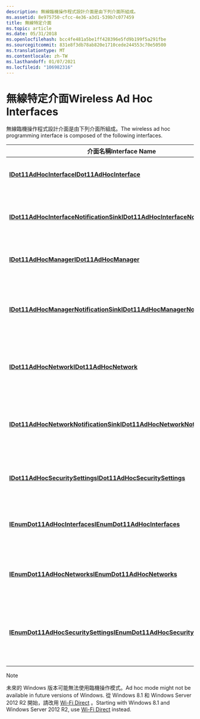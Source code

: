 ```yaml
---
description: 無線臨機操作程式設計介面是由下列介面所組成。
ms.assetid: 8e975750-cfcc-4e36-a3d1-539b7c077459
title: 無線特定介面
ms.topic: article
ms.date: 05/31/2018
ms.openlocfilehash: bcc4fe481a5be1ff428396e5fd9b199f5a291fbe
ms.sourcegitcommit: 831e8f3db78ab820e1710cede244553c70e50500
ms.translationtype: MT
ms.contentlocale: zh-TW
ms.lasthandoff: 01/07/2021
ms.locfileid: "106982316"
---
```

# <a name="wireless-ad-hoc-interfaces"></a><span data-ttu-id="a3f2f-103">無線特定介面</span><span class="sxs-lookup"><span data-stu-id="a3f2f-103">Wireless Ad Hoc Interfaces</span></span>

<span data-ttu-id="a3f2f-104">無線臨機操作程式設計介面是由下列介面所組成。</span><span class="sxs-lookup"><span data-stu-id="a3f2f-104">The wireless ad hoc programming interface is composed of the following interfaces.</span></span>



| <span data-ttu-id="a3f2f-105">介面名稱</span><span class="sxs-lookup"><span data-stu-id="a3f2f-105">Interface Name</span></span>                                                                       | <span data-ttu-id="a3f2f-106">描述</span><span class="sxs-lookup"><span data-stu-id="a3f2f-106">Description</span></span>                                                                                            |
|--------------------------------------------------------------------------------------|--------------------------------------------------------------------------------------------------------|
| [<span data-ttu-id="a3f2f-107">**IDot11AdHocInterface**</span><span class="sxs-lookup"><span data-stu-id="a3f2f-107">**IDot11AdHocInterface**</span></span>](/windows/desktop/api/adhoc/nn-adhoc-idot11adhocinterface)                                 | <span data-ttu-id="a3f2f-108">代表 (NIC) 的無線網路介面卡。</span><span class="sxs-lookup"><span data-stu-id="a3f2f-108">Represents a wireless network interface card (NIC).</span></span>                                                    |
| [<span data-ttu-id="a3f2f-109">**IDot11AdHocInterfaceNotificationSink**</span><span class="sxs-lookup"><span data-stu-id="a3f2f-109">**IDot11AdHocInterfaceNotificationSink**</span></span>](/windows/desktop/api/adhoc/nn-adhoc-idot11adhocinterfacenotificationsink) | <span data-ttu-id="a3f2f-110">定義 [**IDot11AdHocInterface**](/windows/desktop/api/adhoc/nn-adhoc-idot11adhocinterface)支援的通知。</span><span class="sxs-lookup"><span data-stu-id="a3f2f-110">Defines the notifications supported by [**IDot11AdHocInterface**](/windows/desktop/api/adhoc/nn-adhoc-idot11adhocinterface).</span></span>           |
| [<span data-ttu-id="a3f2f-111">**IDot11AdHocManager**</span><span class="sxs-lookup"><span data-stu-id="a3f2f-111">**IDot11AdHocManager**</span></span>](/windows/desktop/api/adhoc/nn-adhoc-idot11adhocmanager)                                     | <span data-ttu-id="a3f2f-112">建立及管理802.11 臨機操作網路。</span><span class="sxs-lookup"><span data-stu-id="a3f2f-112">Creates and manages 802.11 ad hoc networks.</span></span>                                                            |
| [<span data-ttu-id="a3f2f-113">**IDot11AdHocManagerNotificationSink**</span><span class="sxs-lookup"><span data-stu-id="a3f2f-113">**IDot11AdHocManagerNotificationSink**</span></span>](/windows/desktop/api/adhoc/nn-adhoc-idot11adhocmanagernotificationsink)     | <span data-ttu-id="a3f2f-114">定義 [**IDot11AdHocManager**](/windows/desktop/api/adhoc/nn-adhoc-idot11adhocmanager) 介面所支援的通知。</span><span class="sxs-lookup"><span data-stu-id="a3f2f-114">Defines the notifications supported by the [**IDot11AdHocManager**](/windows/desktop/api/adhoc/nn-adhoc-idot11adhocmanager) interface.</span></span> |
| [<span data-ttu-id="a3f2f-115">**IDot11AdHocNetwork**</span><span class="sxs-lookup"><span data-stu-id="a3f2f-115">**IDot11AdHocNetwork**</span></span>](/windows/desktop/api/adhoc/nn-adhoc-idot11adhocnetwork)                                     | <span data-ttu-id="a3f2f-116">代表連接範圍內的可用特定網路目的地。</span><span class="sxs-lookup"><span data-stu-id="a3f2f-116">Represents an available ad hoc network destination within connection range.</span></span>                            |
| [<span data-ttu-id="a3f2f-117">**IDot11AdHocNetworkNotificationSink**</span><span class="sxs-lookup"><span data-stu-id="a3f2f-117">**IDot11AdHocNetworkNotificationSink**</span></span>](/windows/desktop/api/adhoc/nn-adhoc-idot11adhocnetworknotificationsink)     | <span data-ttu-id="a3f2f-118">定義 [**IDot11AdHocNetwork**](/windows/desktop/api/adhoc/nn-adhoc-idot11adhocnetwork) 介面所支援的通知。</span><span class="sxs-lookup"><span data-stu-id="a3f2f-118">Defines the notifications supported by the [**IDot11AdHocNetwork**](/windows/desktop/api/adhoc/nn-adhoc-idot11adhocnetwork) interface.</span></span> |
| [<span data-ttu-id="a3f2f-119">**IDot11AdHocSecuritySettings**</span><span class="sxs-lookup"><span data-stu-id="a3f2f-119">**IDot11AdHocSecuritySettings**</span></span>](/windows/desktop/api/adhoc/nn-adhoc-idot11adhocsecuritysettings)                   | <span data-ttu-id="a3f2f-120">指定無線特定網路的安全性設定。</span><span class="sxs-lookup"><span data-stu-id="a3f2f-120">Specifies the security settings for a wireless ad hoc network.</span></span>                                         |
| [<span data-ttu-id="a3f2f-121">**IEnumDot11AdHocInterfaces**</span><span class="sxs-lookup"><span data-stu-id="a3f2f-121">**IEnumDot11AdHocInterfaces**</span></span>](/windows/desktop/api/adhoc/nn-adhoc-ienumdot11adhocinterfaces)                       | <span data-ttu-id="a3f2f-122">表示目前可見的802.11 特定網路介面集合。</span><span class="sxs-lookup"><span data-stu-id="a3f2f-122">Represents the collection of currently visible 802.11 ad hoc network interfaces.</span></span>                       |
| [<span data-ttu-id="a3f2f-123">**IEnumDot11AdHocNetworks**</span><span class="sxs-lookup"><span data-stu-id="a3f2f-123">**IEnumDot11AdHocNetworks**</span></span>](/windows/desktop/api/adhoc/nn-adhoc-ienumdot11adhocnetworks)                           | <span data-ttu-id="a3f2f-124">表示目前可見的802.11 特定網路集合。</span><span class="sxs-lookup"><span data-stu-id="a3f2f-124">Represents the collection of currently visible 802.11 ad hoc networks.</span></span>                                 |
| [<span data-ttu-id="a3f2f-125">**IEnumDot11AdHocSecuritySettings**</span><span class="sxs-lookup"><span data-stu-id="a3f2f-125">**IEnumDot11AdHocSecuritySettings**</span></span>](/windows/desktop/api/adhoc/nn-adhoc-ienumdot11adhocsecuritysettings)           | <span data-ttu-id="a3f2f-126">表示與每個可見無線臨機操作網路相關聯的安全性設定集合。</span><span class="sxs-lookup"><span data-stu-id="a3f2f-126">Represents the collection of security settings associated with each visible wireless ad hoc network.</span></span>   |



 

> [!Note]  
> <span data-ttu-id="a3f2f-127">未來的 Windows 版本可能無法使用臨機操作模式。</span><span class="sxs-lookup"><span data-stu-id="a3f2f-127">Ad hoc mode might not be available in future versions of Windows.</span></span> <span data-ttu-id="a3f2f-128">從 Windows 8.1 和 Windows Server 2012 R2 開始，請改用 [Wi-Fi Direct](about-the-wi-fi-direct-api.md) 。</span><span class="sxs-lookup"><span data-stu-id="a3f2f-128">Starting with Windows 8.1 and Windows Server 2012 R2, use [Wi-Fi Direct](about-the-wi-fi-direct-api.md) instead.</span></span>

 

 

 



